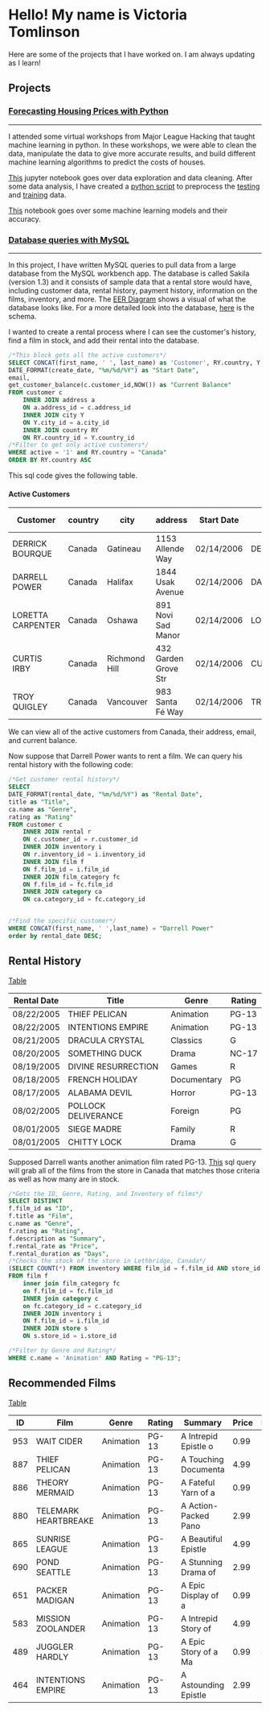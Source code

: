 # Hello! My name is Victoria Tomlinson   
Here are some of the projects that I have worked on. I am always updating as I learn!  
## Projects  

### [Forecasting Housing Prices with Python](/Python)
---     
I attended some virtual workshops from Major League Hacking that taught machine learning in python. In these workshops, we were able to clean the data, manipulate the data to give more accurate results, and build different machine learning algorithms to predict the costs of houses.  

[This](/Python/Data_Cleaning.ipynb) jupyter notebook goes over data exploration and data cleaning. After some data analysis, I have created a [python script](/Python/Preprocessing.py) to preprocess the [testing](/Python/test.csv) and [training](/Python/train.csv) data. 

[This](/Python/ML.ipynb) notebook goes over some machine learning models and their accuracy.  

### [Database queries with MySQL](/SakilaSQL/)  
---   
In this project, I have written MySQL queries to pull data from a large database from the MySQL workbench app. The database is called Sakila (version 1.3) and it consists of sample data that a rental store would have, including customer data, rental history, payment history, information on the films, inventory, and more. The [EER Diagram](/SakilaSQL/Sakila_EER_Diagram.png) shows a visual of what the database looks like. For a more detailed look into the database, [here](/SakilaSQL/sakila-schema.sql) is the schema.  

I wanted to create a rental process where I can see the customer's history, find a film in stock, and add their rental into the database.

```sql
/*This block gets all the active customers*/
SELECT CONCAT(first_name, ' ', last_name) as 'Customer', RY.country, Y.city, a.address,
DATE_FORMAT(create_date, "%m/%d/%Y") as "Start Date",
email,
get_customer_balance(c.customer_id,NOW()) as "Current Balance"
FROM customer c
    INNER JOIN address a 
    ON a.address_id = c.address_id
    INNER JOIN city Y
    ON Y.city_id = a.city_id
    INNER JOIN country RY
    ON RY.country_id = Y.country_id
/*Filter to get only active customers*/
WHERE active = '1' and RY.country = "Canada"
ORDER BY RY.country ASC
```
This sql code gives the following table. 
#### Active Customers

| Customer | country | city | address | Start Date | email | Current Balance |
| --- | --- | --- | --- | --- | --- | --- |
| DERRICK BOURQUE | Canada | Gatineau | 1153 Allende Way | 02/14/2006 | DERRICK.BOURQUE@saki | 0.00 |
| DARRELL POWER | Canada | Halifax | 1844 Usak Avenue | 02/14/2006 | DARRELL.POWER@sakila | 0.00 |
| LORETTA CARPENTER | Canada | Oshawa | 891 Novi Sad Manor | 02/14/2006 | LORETTA.CARPENTER@sa | 0.00 |
| CURTIS IRBY | Canada | Richmond Hill | 432 Garden Grove Str | 02/14/2006 | CURTIS.IRBY@sakilacu | 0.00 |
| TROY QUIGLEY | Canada | Vancouver | 983 Santa Fé Way | 02/14/2006 | TROY.QUIGLEY@sakilac | 0.00 |

We can view all of the active customers from Canada, their address, email, and current balance.

Now suppose that Darrell Power wants to rent a film. We can query his rental history with the following code:
```sql
/*Get customer rental history*/
SELECT 
DATE_FORMAT(rental_date, "%m/%d/%Y") as "Rental Date",
title as "Title",
ca.name as "Genre",
rating as "Rating"
FROM customer c
    INNER JOIN rental r
    ON c.customer_id = r.customer_id
    INNER JOIN inventory i
    ON r.inventory_id = i.inventory_id
    INNER JOIN film f
    ON f.film_id = i.film_id
    INNER JOIN film_category fc
    ON f.film_id = fc.film_id
    INNER JOIN category ca
    ON ca.category_id = fc.category_id


/*Find the specific customer*/
WHERE CONCAT(first_name, ' ',last_name) = "Darrell Power"
order by rental_date DESC;
```


## Rental History 
[Table](/SakilaSQL/Rental_History.csv)

| Rental Date | Title | Genre | Rating |
| --- | --- | --- | --- |
| 08/22/2005 | THIEF PELICAN | Animation | PG-13 |
| 08/22/2005 | INTENTIONS EMPIRE | Animation | PG-13 |
| 08/21/2005 | DRACULA CRYSTAL | Classics | G |
| 08/20/2005 | SOMETHING DUCK | Drama | NC-17 |
| 08/19/2005 | DIVINE RESURRECTION | Games | R |
| 08/18/2005 | FRENCH HOLIDAY | Documentary | PG |
| 08/17/2005 | ALABAMA DEVIL | Horror | PG-13 |
| 08/02/2005 | POLLOCK DELIVERANCE | Foreign | PG |
| 08/01/2005 | SIEGE MADRE | Family | R |
| 08/01/2005 | CHITTY LOCK | Drama | G |

Supposed Darrell wants another animation film rated PG-13. [This](/SakilaSQL/Films.sql) sql query will grab all of the films from the store in Canada that matches those criteria as well as how many are in stock. 

```sql
/*Gets the ID, Genre, Rating, and Inventory of films*/
SELECT DISTINCT
f.film_id as "ID",
f.title as "Film",
c.name as "Genre",
f.rating as "Rating",
f.description as "Summary",
f.rental_rate as "Price",
f.rental_duration as "Days",
/*Checks the stock of the store in Lethbridge, Canada*/
(SELECT COUNT(*) FROM inventory WHERE film_id = f.film_id AND store_id = 1) AS "Stock"
FROM film f 
    inner join film_category fc
    on f.film_id = fc.film_id
    INNER join category c
    on fc.category_id = c.category_id
    INNER JOIN inventory i 
    ON f.film_id = i.film_id
    INNER JOIN store s
    ON s.store_id = i.store_id

/*Filter by Genre and Rating*/
WHERE c.name = 'Animation' AND Rating = "PG-13";
```

## Recommended Films
[Table](/SakilaSQL/Rental_Films.csv)

| ID | Film | Genre | Rating | Summary | Price | Days | Stock |
| --- | --- | --- | --- | --- | --- | --- | --- |
| 953 | WAIT CIDER | Animation | PG-13 | A Intrepid Epistle o | 0.99 | 3 | 4 |
| 887 | THIEF PELICAN | Animation | PG-13 | A Touching Documenta | 4.99 | 5 | 4 |
| 886 | THEORY MERMAID | Animation | PG-13 | A Fateful Yarn of a  | 0.99 | 5 | 4 |
| 880 | TELEMARK HEARTBREAKE | Animation | PG-13 | A Action-Packed Pano | 2.99 | 6 | 4 |
| 865 | SUNRISE LEAGUE | Animation | PG-13 | A Beautiful Epistle  | 4.99 | 3 | 4 |
| 690 | POND SEATTLE | Animation | PG-13 | A Stunning Drama of  | 2.99 | 7 | 4 |
| 651 | PACKER MADIGAN | Animation | PG-13 | A Epic Display of a  | 0.99 | 3 | 2 |
| 583 | MISSION ZOOLANDER | Animation | PG-13 | A Intrepid Story of  | 4.99 | 3 | 3 |
| 489 | JUGGLER HARDLY | Animation | PG-13 | A Epic Story of a Ma | 0.99 | 4 | 4 |
| 464 | INTENTIONS EMPIRE | Animation | PG-13 | A Astounding Epistle | 2.99 | 3 | 4 |
